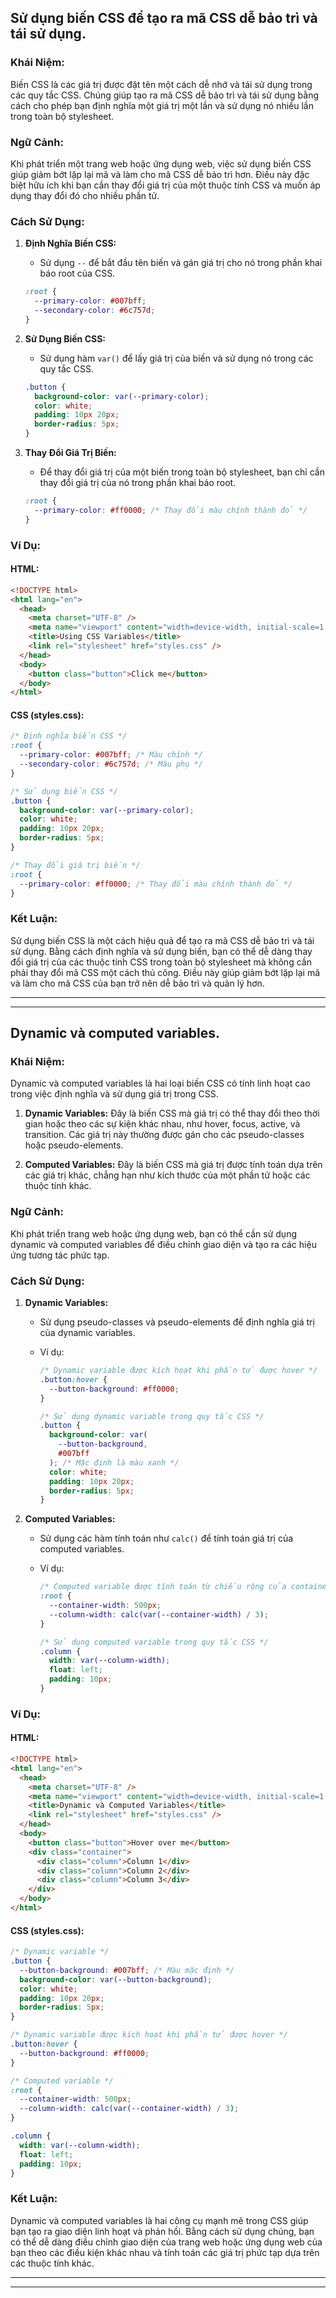 ## Sử dụng biến CSS để tạo ra mã CSS dễ bảo trì và tái sử dụng.

### Khái Niệm:

Biến CSS là các giá trị được đặt tên một cách dễ nhớ và tái sử dụng trong các quy tắc CSS. Chúng giúp tạo ra mã CSS dễ bảo trì và tái sử dụng bằng cách cho phép bạn định nghĩa một giá trị một lần và sử dụng nó nhiều lần trong toàn bộ stylesheet.

### Ngữ Cảnh:

Khi phát triển một trang web hoặc ứng dụng web, việc sử dụng biến CSS giúp giảm bớt lặp lại mã và làm cho mã CSS dễ bảo trì hơn. Điều này đặc biệt hữu ích khi bạn cần thay đổi giá trị của một thuộc tính CSS và muốn áp dụng thay đổi đó cho nhiều phần tử.

### Cách Sử Dụng:

1. **Định Nghĩa Biến CSS:**

   - Sử dụng `--` để bắt đầu tên biến và gán giá trị cho nó trong phần khai báo root của CSS.

   ```css
   :root {
     --primary-color: #007bff;
     --secondary-color: #6c757d;
   }
   ```

2. **Sử Dụng Biến CSS:**

   - Sử dụng hàm `var()` để lấy giá trị của biến và sử dụng nó trong các quy tắc CSS.

   ```css
   .button {
     background-color: var(--primary-color);
     color: white;
     padding: 10px 20px;
     border-radius: 5px;
   }
   ```

3. **Thay Đổi Giá Trị Biến:**
   - Để thay đổi giá trị của một biến trong toàn bộ stylesheet, bạn chỉ cần thay đổi giá trị của nó trong phần khai báo root.
   ```css
   :root {
     --primary-color: #ff0000; /* Thay đổi màu chính thành đỏ */
   }
   ```

### Ví Dụ:

#### HTML:

```html
<!DOCTYPE html>
<html lang="en">
  <head>
    <meta charset="UTF-8" />
    <meta name="viewport" content="width=device-width, initial-scale=1.0" />
    <title>Using CSS Variables</title>
    <link rel="stylesheet" href="styles.css" />
  </head>
  <body>
    <button class="button">Click me</button>
  </body>
</html>
```

#### CSS (styles.css):

```css
/* Định nghĩa biến CSS */
:root {
  --primary-color: #007bff; /* Màu chính */
  --secondary-color: #6c757d; /* Màu phụ */
}

/* Sử dụng biến CSS */
.button {
  background-color: var(--primary-color);
  color: white;
  padding: 10px 20px;
  border-radius: 5px;
}

/* Thay đổi giá trị biến */
:root {
  --primary-color: #ff0000; /* Thay đổi màu chính thành đỏ */
}
```

### Kết Luận:

Sử dụng biến CSS là một cách hiệu quả để tạo ra mã CSS dễ bảo trì và tái sử dụng. Bằng cách định nghĩa và sử dụng biến, bạn có thể dễ dàng thay đổi giá trị của các thuộc tính CSS trong toàn bộ stylesheet mà không cần phải thay đổi mã CSS một cách thủ công. Điều này giúp giảm bớt lặp lại mã và làm cho mã CSS của bạn trở nên dễ bảo trì và quản lý hơn.

---

---

## Dynamic và computed variables.

### Khái Niệm:

Dynamic và computed variables là hai loại biến CSS có tính linh hoạt cao trong việc định nghĩa và sử dụng giá trị trong CSS.

1. **Dynamic Variables:** Đây là biến CSS mà giá trị có thể thay đổi theo thời gian hoặc theo các sự kiện khác nhau, như hover, focus, active, và transition. Các giá trị này thường được gán cho các pseudo-classes hoặc pseudo-elements.

2. **Computed Variables:** Đây là biến CSS mà giá trị được tính toán dựa trên các giá trị khác, chẳng hạn như kích thước của một phần tử hoặc các thuộc tính khác.

### Ngữ Cảnh:

Khi phát triển trang web hoặc ứng dụng web, bạn có thể cần sử dụng dynamic và computed variables để điều chỉnh giao diện và tạo ra các hiệu ứng tương tác phức tạp.

### Cách Sử Dụng:

1. **Dynamic Variables:**

   - Sử dụng pseudo-classes và pseudo-elements để định nghĩa giá trị của dynamic variables.
   - Ví dụ:

     ```css
     /* Dynamic variable được kích hoạt khi phần tử được hover */
     .button:hover {
       --button-background: #ff0000;
     }

     /* Sử dụng dynamic variable trong quy tắc CSS */
     .button {
       background-color: var(
         --button-background,
         #007bff
       ); /* Mặc định là màu xanh */
       color: white;
       padding: 10px 20px;
       border-radius: 5px;
     }
     ```

2. **Computed Variables:**

   - Sử dụng các hàm tính toán như `calc()` để tính toán giá trị của computed variables.
   - Ví dụ:

     ```css
     /* Computed variable được tính toán từ chiều rộng của container */
     :root {
       --container-width: 500px;
       --column-width: calc(var(--container-width) / 3);
     }

     /* Sử dụng computed variable trong quy tắc CSS */
     .column {
       width: var(--column-width);
       float: left;
       padding: 10px;
     }
     ```

### Ví Dụ:

#### HTML:

```html
<!DOCTYPE html>
<html lang="en">
  <head>
    <meta charset="UTF-8" />
    <meta name="viewport" content="width=device-width, initial-scale=1.0" />
    <title>Dynamic và Computed Variables</title>
    <link rel="stylesheet" href="styles.css" />
  </head>
  <body>
    <button class="button">Hover over me</button>
    <div class="container">
      <div class="column">Column 1</div>
      <div class="column">Column 2</div>
      <div class="column">Column 3</div>
    </div>
  </body>
</html>
```

#### CSS (styles.css):

```css
/* Dynamic variable */
.button {
  --button-background: #007bff; /* Màu mặc định */
  background-color: var(--button-background);
  color: white;
  padding: 10px 20px;
  border-radius: 5px;
}

/* Dynamic variable được kích hoạt khi phần tử được hover */
.button:hover {
  --button-background: #ff0000;
}

/* Computed variable */
:root {
  --container-width: 500px;
  --column-width: calc(var(--container-width) / 3);
}

.column {
  width: var(--column-width);
  float: left;
  padding: 10px;
}
```

### Kết Luận:

Dynamic và computed variables là hai công cụ mạnh mẽ trong CSS giúp bạn tạo ra giao diện linh hoạt và phản hồi. Bằng cách sử dụng chúng, bạn có thể dễ dàng điều chỉnh giao diện của trang web hoặc ứng dụng web của bạn theo các điều kiện khác nhau và tính toán các giá trị phức tạp dựa trên các thuộc tính khác.

---

---
